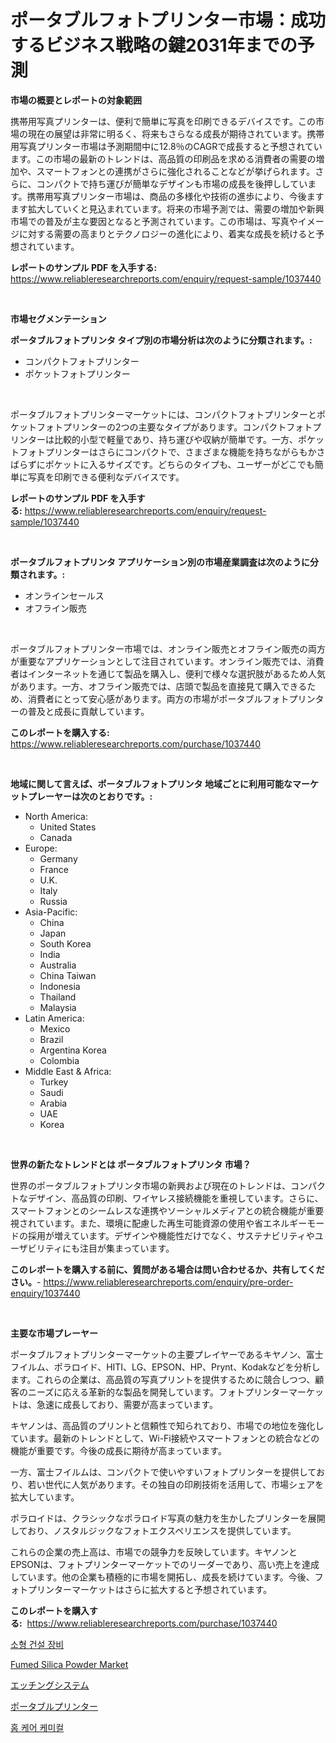 <p><h1>ポータブルフォトプリンター市場：成功するビジネス戦略の鍵2031年までの予測</h1></p><p><strong>市場の概要とレポートの対象範囲</strong></p>
<p><p>携帯用写真プリンターは、便利で簡単に写真を印刷できるデバイスです。この市場の現在の展望は非常に明るく、将来もさらなる成長が期待されています。携帯用写真プリンター市場は予測期間中に12.8％のCAGRで成長すると予想されています。この市場の最新のトレンドは、高品質の印刷品を求める消費者の需要の増加や、スマートフォンとの連携がさらに強化されることなどが挙げられます。さらに、コンパクトで持ち運びが簡単なデザインも市場の成長を後押ししています。携帯用写真プリンター市場は、商品の多様化や技術の進歩により、今後ますます拡大していくと見込まれています。将来の市場予測では、需要の増加や新興市場での普及が主な要因となると予測されています。この市場は、写真やイメージに対する需要の高まりとテクノロジーの進化により、着実な成長を続けると予想されています。</p></p>
<p><strong>レポートのサンプル PDF を入手する:</strong> <a href="https://www.reliableresearchreports.com/enquiry/request-sample/1037440">https://www.reliableresearchreports.com/enquiry/request-sample/1037440</a></p>
<p>&nbsp;</p>
<p><strong>市場セグメンテーション</strong></p>
<p><strong>ポータブルフォトプリンタ タイプ別の市場分析は次のように分類されます。:</strong></p>
<p><ul><li>コンパクトフォトプリンター</li><li>ポケットフォトプリンター</li></ul></p>
<p>&nbsp;</p>
<p><p>ポータブルフォトプリンターマーケットには、コンパクトフォトプリンターとポケットフォトプリンターの2つの主要なタイプがあります。コンパクトフォトプリンターは比較的小型で軽量であり、持ち運びや収納が簡単です。一方、ポケットフォトプリンターはさらにコンパクトで、さまざまな機能を持ちながらもかさばらずにポケットに入るサイズです。どちらのタイプも、ユーザーがどこでも簡単に写真を印刷できる便利なデバイスです。</p></p>
<p><strong>レポートのサンプル PDF を入手する:</strong>&nbsp;<a href="https://www.reliableresearchreports.com/enquiry/request-sample/1037440">https://www.reliableresearchreports.com/enquiry/request-sample/1037440</a></p>
<p>&nbsp;</p>
<p><strong> ポータブルフォトプリンタ アプリケーション別の市場産業調査は次のように分類されます。:</strong></p>
<p><ul><li>オンラインセールス</li><li>オフライン販売</li></ul></p>
<p>&nbsp;</p>
<p><p>ポータブルフォトプリンター市場では、オンライン販売とオフライン販売の両方が重要なアプリケーションとして注目されています。オンライン販売では、消費者はインターネットを通じて製品を購入し、便利で様々な選択肢があるため人気があります。一方、オフライン販売では、店頭で製品を直接見て購入できるため、消費者にとって安心感があります。両方の市場がポータブルフォトプリンターの普及と成長に貢献しています。</p></p>
<p><strong>このレポートを購入する:</strong>&nbsp; <a href="https://www.reliableresearchreports.com/purchase/1037440">https://www.reliableresearchreports.com/purchase/1037440</a></p>
<p>&nbsp;</p>
<p><strong>地域に関して言えば、ポータブルフォトプリンタ 地域ごとに利用可能なマーケットプレーヤーは次のとおりです。:</strong></p>
<p><ul>
    <li>
        North America:
        <ul>
            <li>United States</li>
            <li>Canada</li>
        </ul>
    </li>
    <li>
        Europe:
        <ul>
            <li>Germany</li>
            <li>France</li>
            <li>U.K.</li>
            <li>Italy</li>
            <li>Russia</li>
        </ul>
    </li>
    <li>
        Asia-Pacific:
        <ul>
            <li>China</li>
            <li>Japan</li>
            <li>South Korea</li>
            <li>India</li>
            <li>Australia</li>
            <li>China Taiwan</li>
            <li>Indonesia</li>
            <li>Thailand</li>
            <li>Malaysia</li>
        </ul>
    </li>
    <li>
        Latin America:
        <ul>
            <li>Mexico</li>
            <li>Brazil</li>
            <li>Argentina Korea</li>
            <li>Colombia</li>
        </ul>
    </li>
    <li>
        Middle East & Africa:
        <ul>
            <li>Turkey</li>
            <li>Saudi</li>
            <li>Arabia</li>
            <li>UAE</li>
            <li>Korea</li>
        </ul>
    </li>
    </ul></p>
<p>&nbsp;</p>
<p><strong>世界の新たなトレンドとは ポータブルフォトプリンタ 市場？</strong></p>
<p><p>世界のポータブルフォトプリンタ市場の新興および現在のトレンドは、コンパクトなデザイン、高品質の印刷、ワイヤレス接続機能を重視しています。さらに、スマートフォンとのシームレスな連携やソーシャルメディアとの統合機能が重要視されています。また、環境に配慮した再生可能資源の使用や省エネルギーモードの採用が増えています。デザインや機能性だけでなく、サステナビリティやユーザビリティにも注目が集まっています。</p></p>
<p><strong>このレポートを購入する前に、質問がある場合は問い合わせるか、共有してください。</strong>- <a href="https://www.reliableresearchreports.com/enquiry/pre-order-enquiry/1037440">https://www.reliableresearchreports.com/enquiry/pre-order-enquiry/1037440</a></p>
<p>&nbsp;</p>
<p><strong>主要な市場プレーヤー</strong></p>
<p><p>ポータブルフォトプリンターマーケットの主要プレイヤーであるキヤノン、富士フイルム、ポラロイド、HITI、LG、EPSON、HP、Prynt、Kodakなどを分析します。これらの企業は、高品質の写真プリントを提供するために競合しつつ、顧客のニーズに応える革新的な製品を開発しています。フォトプリンターマーケットは、急速に成長しており、需要が高まっています。</p><p>キヤノンは、高品質のプリントと信頼性で知られており、市場での地位を強化しています。最新のトレンドとして、Wi-Fi接続やスマートフォンとの統合などの機能が重要です。今後の成長に期待が高まっています。</p><p>一方、富士フイルムは、コンパクトで使いやすいフォトプリンターを提供しており、若い世代に人気があります。その独自の印刷技術を活用して、市場シェアを拡大しています。</p><p>ポラロイドは、クラシックなポラロイド写真の魅力を生かしたプリンターを展開しており、ノスタルジックなフォトエクスペリエンスを提供しています。</p><p>これらの企業の売上高は、市場での競争力を反映しています。キヤノンとEPSONは、フォトプリンターマーケットでのリーダーであり、高い売上を達成しています。他の企業も積極的に市場を開拓し、成長を続けています。今後、フォトプリンターマーケットはさらに拡大すると予想されています。</p></p>
<p><strong>このレポートを購入する:</strong>&nbsp;&nbsp;<a href="https://www.reliableresearchreports.com/purchase/1037440">https://www.reliableresearchreports.com/purchase/1037440</a></p>
<p><p><a href="https://medium.com/@emmettsaynford43546/%EC%86%8C%ED%98%95-%EA%B1%B4%EC%84%A4%EC%9E%A5%EB%B9%84-%EC%8B%9C%EC%9E%A5-%EB%B6%84%EC%84%9D-%EC%97%B0%ED%8F%89%EA%B7%A0-%EC%84%B1%EC%9E%A5%EB%A5%A0-%EC%8B%9C%EC%9E%A5-%EC%84%B8%EB%B6%84%ED%99%94-%EB%B0%8F-%EC%84%B8%EA%B3%84-%EC%82%B0%EC%97%85-%EA%B0%9C%EC%9A%94-fb1f064cbf3f">소형 건설 장비</a></p><p><a href="https://gentle-editor-9db.notion.site/Fumed-Silica-Powder-Market-Size-and-Growth-Market-Segmentation-Regional-and-Country-Breakdowns-an-2e9b5b2fe7ae45a9accc5ab31a9951c5">Fumed Silica Powder Market</a></p><p><a href="https://medium.com/@jacksonwiza1924/%E3%82%A8%E3%83%83%E3%83%81%E3%83%B3%E3%82%B0%E3%82%B7%E3%82%B9%E3%83%86%E3%83%A0%E5%B8%82%E5%A0%B4-%E3%82%BF%E3%82%A4%E3%83%97-%E3%82%A2%E3%83%97%E3%83%AA%E3%82%B1%E3%83%BC%E3%82%B7%E3%83%A7%E3%83%B3-%E5%9C%B0%E7%90%86%E3%81%AB%E3%82%88%E3%82%8B%E5%8C%85%E6%8B%AC%E7%9A%84%E3%81%AA%E8%A9%95%E4%BE%A1-6d9040ab91c5">エッチングシステム</a></p><p><a href="https://github.com/CloydAbbott2023/Market-Research-Report-List-1/blob/main/376042415724.md">ポータブルプリンター</a></p><p><a href="https://github.com/JackieFauhey9089475/Market-Research-Report-List-1/blob/main/371554214389.md">홈 케어 케미컬</a></p></p>